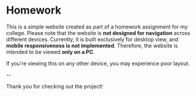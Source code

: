 # Homework

This is a simple website created as part of a homework assignment for my college. Please note that the website is **not designed for navigation** across different devices. Currently, it is built exclusively for desktop view, and **mobile responsiveness is not implemented**. Therefore, the website is intended to be viewed **only on a PC**.

If you're viewing this on any other device, you may experience poor layout.

--

Thank you for checking out the project!
